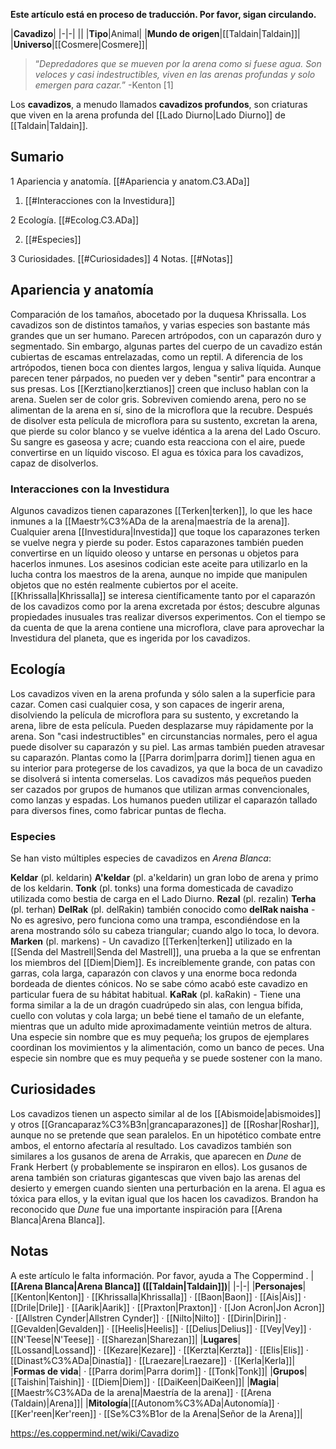 **Este artículo está en proceso de traducción. Por favor, sigan circulando.**


|**Cavadizo**|
|-|-|
||
|**Tipo**|Animal|
|**Mundo de origen**|[[Taldain\|Taldain]]|
|**Universo**|[[Cosmere\|Cosmere]]|

>“*Depredadores que se mueven por la arena como si fuese agua. Son veloces y casi indestructibles, viven en las arenas profundas y solo emergen para cazar.*”
\-Kenton [1]


Los **cavadizos**, a menudo llamados **cavadizos profundos**, son criaturas que viven en la arena profunda del [[Lado Diurno\|Lado Diurno]] de [[Taldain\|Taldain]].

## Sumario

1 Apariencia y anatomía. [[#Apariencia y anatom.C3.ADa]] 

1. [[#Interacciones con la Investidura]] 


2 Ecología. [[#Ecolog.C3.ADa]] 

2. [[#Especies]] 


3 Curiosidades. [[#Curiosidades]] 
4 Notas. [[#Notas]] 


## Apariencia y anatomía
  Comparación de los tamaños, abocetado por la duquesa Khrissalla.
Los cavadizos son de distintos tamaños, y varias especies son bastante más grandes que un ser humano. Parecen artrópodos, con un caparazón duro y segmentado. Sin embargo, algunas partes del cuerpo de un cavadizo están cubiertas de escamas entrelazadas, como un reptil. A diferencia de los artrópodos, tienen boca con dientes largos, lengua y saliva líquida. Aunque parecen tener párpados, no pueden ver y deben "sentir" para encontrar a sus presas. Los [[Kerztiano\|kerztianos]] creen que incluso hablan con la arena. Suelen ser de color gris.
Sobreviven comiendo arena, pero no se alimentan de la arena en sí, sino de la microflora que la recubre. Después de disolver esta película de microflora para su sustento, excretan la arena, que pierde su color blanco y se vuelve idéntica a la arena del Lado Oscuro.
Su sangre es gaseosa y acre; cuando esta reacciona con el aire, puede convertirse en un líquido viscoso.
El agua es tóxica para los cavadizos, capaz de disolverlos.

### Interacciones con la Investidura
Algunos cavadizos tienen caparazones [[Terken\|terken]], lo que les hace inmunes a la [[Maestr%C3%ADa de la arena\|maestría de la arena]]. Cualquier arena [[Investidura\|Investida]] que toque los caparazones terken se vuelve negra y pierde su poder. Estos caparazones también pueden convertirse en un líquido oleoso y untarse en personas u objetos para hacerlos inmunes. Los asesinos codician este aceite para utilizarlo en la lucha contra los maestros de la arena, aunque no impide que manipulen objetos que no estén realmente cubiertos por el aceite.
[[Khrissalla\|Khrissalla]] se interesa científicamente tanto por el caparazón de los cavadizos como por la arena excretada por éstos; descubre algunas propiedades inusuales tras realizar diversos experimentos. Con el tiempo se da cuenta de que la arena contiene una microflora, clave para aprovechar la Investidura del planeta, que es ingerida por los cavadizos.

## Ecología
Los cavadizos viven en la arena profunda y sólo salen a la superficie para cazar. Comen casi cualquier cosa, y son capaces de ingerir arena, disolviendo la película de microflora para su sustento, y excretando la arena, libre de esta película. Pueden desplazarse muy rápidamente por la arena. Son "casi indestructibles" en circunstancias normales, pero el agua puede disolver su caparazón y su piel. Las armas también pueden atravesar su caparazón. Plantas como la [[Parra dorim\|parra dorim]] tienen agua en su interior para protegerse de los cavadizos, ya que la boca de un cavadizo se disolverá si intenta comerselas.
Los cavadizos más pequeños pueden ser cazados por grupos de humanos que utilizan armas convencionales, como lanzas y espadas. Los humanos pueden utilizar el caparazón tallado para diversos fines, como fabricar puntas de flecha.

### Especies
Se han visto múltiples especies de cavadizos en *Arena Blanca*:

**Keldar** (pl. keldarin)
**A'keldar** (pl. a'keldarin) un gran lobo de arena y primo de los keldarin.
**Tonk** (pl. tonks) una forma domesticada de cavadizo utilizada como bestia de carga en el Lado Diurno.
**Rezal** (pl. rezalin)
**Terha** (pl. terhan)
**DelRak** (pl. delRakin) también conocido como **delRak naisha** - No es agresivo, pero funciona como una trampa, escondiéndose en la arena mostrando sólo su cabeza triangular; cuando algo lo toca, lo devora.
**Marken** (pl. markens) - Un cavadizo [[Terken\|terken]] utilizado en la [[Senda del Mastrell\|Senda del Mastrell]], una prueba a la que se enfrentan los miembros del [[Diem\|Diem]]. Es increíblemente grande, con patas con garras, cola larga, caparazón con clavos y una enorme boca redonda bordeada de dientes cónicos. No se sabe cómo acabó este cavadizo en particular fuera de su hábitat habitual.
**KaRak** (pl. kaRakin) - Tiene una forma similar a la de un dragón cuadrúpedo sin alas, con lengua bífida, cuello con volutas y cola larga; un bebé tiene el tamaño de un elefante, mientras que un adulto mide aproximadamente veintiún metros de altura.
Una especie sin nombre que es muy pequeña; los grupos de ejemplares coordinan los movimientos y la alimentación, como un banco de peces.
Una especie sin nombre que es muy pequeña y se puede sostener con la mano.
## Curiosidades
Los cavadizos tienen un aspecto similar al de los [[Abismoide\|abismoides]] y otros [[Grancaparaz%C3%B3n\|grancaparazones]] de [[Roshar\|Roshar]], aunque no se pretende que sean paralelos. En un hipotético combate entre ambos, el entorno afectaría al resultado.
Los cavadizos también son similares a los gusanos de arena de Arrakis, que aparecen en *Dune* de Frank Herbert (y probablemente se inspiraron en ellos). Los gusanos de arena también son criaturas gigantescas que viven bajo las arenas del desierto y emergen cuando sienten una perturbación en la arena. El agua es tóxica para ellos, y la evitan igual que los hacen los cavadizos. Brandon ha reconocido que *Dune* fue una importante inspiración para [[Arena Blanca\|Arena Blanca]].
## Notas

A este artículo le falta información. Por favor, ayuda a The Coppermind .
|**[[Arena Blanca\|Arena Blanca]] ([[Taldain\|Taldain]])**|
|-|-|
|**Personajes**|[[Kenton\|Kenton]] · [[Khrissalla\|Khrissalla]] · [[Baon\|Baon]] · [[Ais\|Ais]] · [[Drile\|Drile]] · [[Aarik\|Aarik]] · [[Praxton\|Praxton]] · [[Jon Acron\|Jon Acron]] · [[Allstren Cynder\|Allstren Cynder]] · [[Nilto\|Nilto]] · [[Dirin\|Dirin]] · [[Gevalden\|Gevalden]] · [[Heelis\|Heelis]] · [[Delius\|Delius]] · [[Vey\|Vey]] · [[N'Teese\|N'Teese]] · [[Sharezan\|Sharezan]]|
|**Lugares**|[[Lossand\|Lossand]] · [[Kezare\|Kezare]] · [[Kerzta\|Kerzta]] · [[Elis\|Elis]] · [[Dinast%C3%ADa\|Dinastía]] · [[Lraezare\|Lraezare]] · [[Kerla\|Kerla]]|
|**Formas de vida**| · [[Parra dorim\|Parra dorim]] · [[Tonk\|Tonk]]|
|**Grupos**|[[Taishin\|Taishin]] · [[Diem\|Diem]] · [[DaiKeen\|DaiKeen]]|
|**Magia**|[[Maestr%C3%ADa de la arena\|Maestría de la arena]] · [[Arena (Taldain)\|Arena]]|
|**Mitología**|[[Autonom%C3%ADa\|Autonomía]] · [[Ker'reen\|Ker'reen]] · [[Se%C3%B1or de la Arena\|Señor de la Arena]]|



https://es.coppermind.net/wiki/Cavadizo